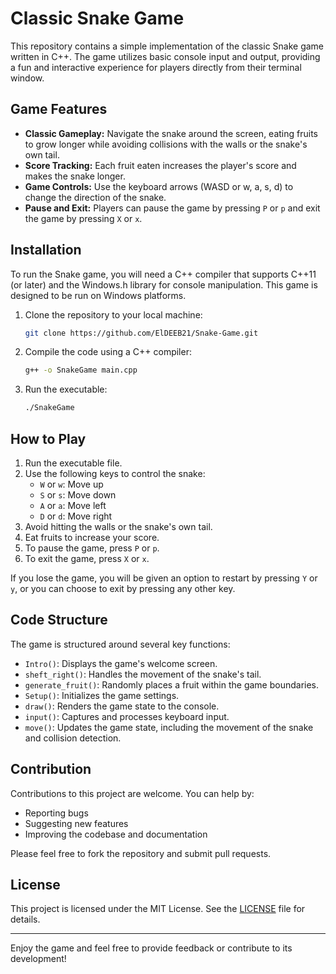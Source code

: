 # Classic Snake Game

This repository contains a simple implementation of the classic Snake game written in C++. The game utilizes basic console input and output, providing a fun and interactive experience for players directly from their terminal window.

## Game Features

- **Classic Gameplay:** Navigate the snake around the screen, eating fruits to grow longer while avoiding collisions with the walls or the snake's own tail.
- **Score Tracking:** Each fruit eaten increases the player's score and makes the snake longer.
- **Game Controls:** Use the keyboard arrows (WASD or w, a, s, d) to change the direction of the snake.
- **Pause and Exit:** Players can pause the game by pressing `P` or `p` and exit the game by pressing `X` or `x`.

## Installation

To run the Snake game, you will need a C++ compiler that supports C++11 (or later) and the Windows.h library for console manipulation. This game is designed to be run on Windows platforms.

1. Clone the repository to your local machine:
    ```bash
    git clone https://github.com/ElDEEB21/Snake-Game.git
    ```
2. Compile the code using a C++ compiler:
    ```bash
    g++ -o SnakeGame main.cpp
    ```
3. Run the executable:
    ```bash
    ./SnakeGame
    ```

## How to Play

1. Run the executable file.
2. Use the following keys to control the snake:
   - `W` or `w`: Move up
   - `S` or `s`: Move down
   - `A` or `a`: Move left
   - `D` or `d`: Move right
3. Avoid hitting the walls or the snake's own tail.
4. Eat fruits to increase your score.
5. To pause the game, press `P` or `p`.
6. To exit the game, press `X` or `x`.

If you lose the game, you will be given an option to restart by pressing `Y` or `y`, or you can choose to exit by pressing any other key.

## Code Structure

The game is structured around several key functions:

- `Intro()`: Displays the game's welcome screen.
- `sheft_right()`: Handles the movement of the snake's tail.
- `generate_fruit()`: Randomly places a fruit within the game boundaries.
- `Setup()`: Initializes the game settings.
- `draw()`: Renders the game state to the console.
- `input()`: Captures and processes keyboard input.
- `move()`: Updates the game state, including the movement of the snake and collision detection.

## Contribution

Contributions to this project are welcome. You can help by:

- Reporting bugs
- Suggesting new features
- Improving the codebase and documentation

Please feel free to fork the repository and submit pull requests.

## License

This project is licensed under the MIT License. See the [LICENSE](LICENSE) file for details.

---

Enjoy the game and feel free to provide feedback or contribute to its development!
